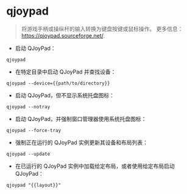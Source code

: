 # qjoypad

> 将游戏手柄或操纵杆的输入转换为键盘按键或鼠标操作。
> 更多信息：<https://qjoypad.sourceforge.net/>.

- 启动 QJoyPad：

`qjoypad`

- 在特定目录中启动 QJoyPad 并查找设备：

`qjoypad --device={{path/to/directory}}`

- 启动 QJoyPad，但不显示系统托盘图标：

`qjoypad --notray`

- 启动 QJoyPad，并强制窗口管理器使用系统托盘图标：

`qjoypad --force-tray`

- 强制正在运行的 QJoyPad 实例更新其设备和布局列表：

`qjoypad --update`

- 在已运行的 QJoyPad 实例中加载给定布局，或者使用给定布局启动 QJoyPad：

`qjoypad "{{layout}}"`